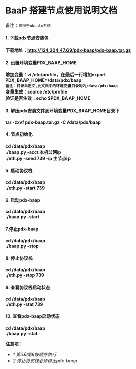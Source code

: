 # BaaP 搭建节点使用说明文档

备注：`仅限于ubuntu系统`

#### 1. 下载pdx节点安装包
**下载地址：http://124.204.47.69/pdx-baap/pdx-baap.tar.gz**  

#### 2. 设置环境变量PDX_BAAP_HOME
**增加变量：vi /etc/profile，在最后一行增加export PDX_BAAP_HOME=/data/pdx/baap**   
**`备注：目录自定义,此文档中的环境变量目录均为/data/pdx/baap`**  
**变量生效：source /etc/profile**  
**验证是否生效：echo $PDX_BAAP_HOME**

#### 3. 解压pdx安装文件到环境变量PDX_BAAP_HOME目录下
**tar -zxvf pdx-baap.tar.gz -C /data/pdx/baap**

#### 4. 节点初始化
**cd /data/pdx/baap**   
**./baap.py -acct 本机公网ip**    
**./eth.py -seed 739 -ip 主节点ip**

#### 5. 启动协议栈
**cd /data/pdx/baap**    
**./eth.py -start 739**

#### 6. 启动pdx-baap
**cd /data/pdx/baap**    
**./baap.py -start**  

#### 7.停止pdx-baap
**cd /data/pdx/baap**    
**./baap.py -stop** 

#### 8. 停止协议栈
**cd /data/pdx/baap**    
**./eth.py -stop 739**

#### 9. 查看协议栈启动状态
**cd /data/pdx/baap**    
**./eth.py -stat 739**

#### 10. 查看pdx-baap启动状态
**cd /data/pdx/baap**    
**./baap.py -stat**

**注意项：**
* *1 第5和第6按顺序执行*
* *2 停止协议栈必须停止pdx-baap*

